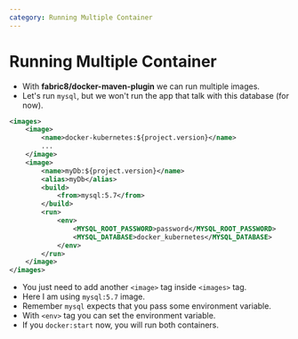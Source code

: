 ```yaml
---
category: Running Multiple Container
---
```


# Running Multiple Container

* With **fabric8/docker-maven-plugin** we can run multiple images.
* Let's run `mysql`, but we won't run the app that talk with this database (for now).

```xml
<images>
    <image>
        <name>docker-kubernetes:${project.version}</name>
        ...
    </image>
    <image>
        <name>myDb:${project.version}</name>
        <alias>myDb</alias>
        <build>
            <from>mysql:5.7</from>
        </build>
        <run>
            <env>
                <MYSQL_ROOT_PASSWORD>password</MYSQL_ROOT_PASSWORD>
                <MYSQL_DATABASE>docker_kubernetes</MYSQL_DATABASE>
            </env>
        </run>
    </image>
</images>
```
* You just need to add another `<image>` tag inside `<images>` tag.
* Here I am using `mysql:5.7` image.
* Remember `mysql` expects that you pass some environment variable.
* With `<env>` tag you can set the environment variable.
* If you `docker:start` now, you will run both containers.
